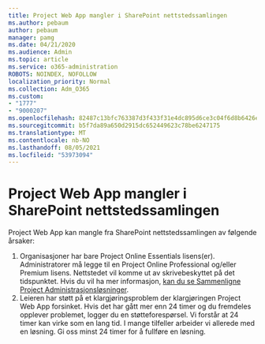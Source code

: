 ```yaml
---
title: Project Web App mangler i SharePoint nettstedssamlingen
ms.author: pebaum
author: pebaum
manager: pamg
ms.date: 04/21/2020
ms.audience: Admin
ms.topic: article
ms.service: o365-administration
ROBOTS: NOINDEX, NOFOLLOW
localization_priority: Normal
ms.collection: Adm_O365
ms.custom:
- "1777"
- "9000207"
ms.openlocfilehash: 82487c13bfc763387d3f433f31e4dc895d6ce3c04f6d8b6426e999a8b5f4b79f
ms.sourcegitcommit: b5f7da89a650d2915dc652449623c78be6247175
ms.translationtype: MT
ms.contentlocale: nb-NO
ms.lasthandoff: 08/05/2021
ms.locfileid: "53973094"
---
```

# <a name="project-web-app-is-missing-from-the-sharepoint-site-collection"></a>Project Web App mangler i SharePoint nettstedssamlingen

Project Web App kan mangle fra SharePoint nettstedssamlingen av følgende årsaker:

1. Organisasjoner har bare Project Online Essentials lisens(er). Administratorer må legge til en Project Online Professional og/eller Premium lisens. Nettstedet vil komme ut av skrivebeskyttet på det tidspunktet. Hvis du vil ha mer informasjon, [kan du se Sammenligne Project Administrasjonsløsninger](https://products.office.com/project/compare-microsoft-project-management-software?tab=1).
2. Leieren har støtt på et klargjøringsproblem der klargjøringen Project Web App forsinket. Hvis det har gått mer enn 24 timer og du fremdeles opplever problemet, logger du en støtteforespørsel. Vi forstår at 24 timer kan virke som en lang tid. I mange tilfeller arbeider vi allerede med en løsning. Gi oss minst 24 timer for å fullføre en løsning.
